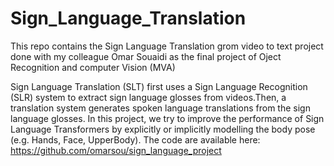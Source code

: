 # Sign_Language_Translation
This repo contains the Sign Language Translation grom video to text project done with my colleague Omar Souaidi as the final project of Oject Recognition and computer Vision (MVA)


Sign Language Translation (SLT) first uses a Sign Language Recognition (SLR) system to extract sign language glosses  from  videos.Then,  a  translation  system  generates spoken language translations from the sign language glosses.  In this project, we try to improve the performance of Sign Language Transformers by explicitly or implicitly  modelling  the  body  pose  (e.g.    Hands,  Face,  UpperBody).
The code are available here: https://github.com/omarsou/sign_language_project 

